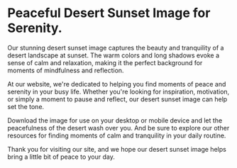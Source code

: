 <!--font:Poppins-->

# Peaceful Desert Sunset Image for Serenity.

Our stunning desert sunset image captures the beauty and tranquility of a desert landscape at sunset. The warm colors and long shadows evoke a sense of calm and relaxation, making it the perfect background for moments of mindfulness and reflection.

At our website, we're dedicated to helping you find moments of peace and serenity in your busy life. Whether you're looking for inspiration, motivation, or simply a moment to pause and reflect, our desert sunset image can help set the tone.

Download the image for use on your desktop or mobile device and let the peacefulness of the desert wash over you. And be sure to explore our other resources for finding moments of calm and tranquility in your daily routine.

Thank you for visiting our site, and we hope our desert sunset image helps bring a little bit of peace to your day.

<!--

Write me markdown content of website with wallpaper:

"A photograph of a desert landscape at sunset, with warm colors and long shadows."

The header of the page should not be copy of the text but rather a real content of the website which is using this wallpaper.


---


# Desert Sunset Wallpaper

Welcome to our website featuring a stunning photograph of a desert landscape at sunset. This wallpaper captures the beauty and tranquility of the desert with its warm colors and long shadows.

Feel free to download this wallpaper for your desktop or mobile device and enjoy the breathtaking scenery every day. Let the peacefulness of the desert inspire you and bring a sense of calm to your daily life.

Thank you for visiting our website and we hope you enjoy this beautiful desert sunset wallpaper.


---


Heading should not include word "wallpaper". The website should not be about the wallpaper itself, wallpaper is just a related background, rewrite whole content.


---


# Discover the Tranquility of the Desert at Sunset

Experience the breathtaking beauty of a desert landscape at sunset with our stunning background image. The warm colors and long shadows captured in this photograph will transport you to a place of peace and tranquility.

Our website is dedicated to helping you find moments of calm in your busy life. Whether you're looking for inspiration, relaxation, or just a moment to pause and reflect, our desert sunset background can help set the tone.

Feel free to download the image for use on your desktop or mobile device, and let the peacefulness of the desert wash over you. And be sure to check out our other resources for finding moments of mindfulness and serenity in your daily routine.

Thank you for visiting our site, and we hope our desert sunset background helps bring a little bit of peace to your day.


---


Heading is too long, rewrite whole content.


---


# Discover Tranquility with Our Desert Sunset Background

Take a moment to unwind and find peace with our stunning desert sunset background. This photograph captures the serene beauty of a desert landscape at sunset, with warm colors and long shadows that evoke a sense of calm and tranquility.

Our website is dedicated to helping you find moments of mindfulness and relaxation in your busy life. Whether you're looking for inspiration, motivation, or simply a moment to pause and reflect, our desert sunset background can help set the tone.

Download the image for use on your desktop or mobile device and let the peacefulness of the desert wash over you. And be sure to explore our other resources for finding moments of calm and serenity in your daily routine.

Thank you for visiting our site, and we hope our desert sunset background helps bring a little bit of peace to your day.


---


Heading is too long, rewrite whole content.


---


# Find Peace and Serenity with Our Desert Sunset Image

Our stunning desert sunset image captures the beauty and tranquility of a desert landscape at sunset. The warm colors and long shadows evoke a sense of calm and relaxation, making it the perfect background for moments of mindfulness and reflection.

At our website, we're dedicated to helping you find moments of peace and serenity in your busy life. Whether you're looking for inspiration, motivation, or simply a moment to pause and reflect, our desert sunset image can help set the tone.

Download the image for use on your desktop or mobile device and let the peacefulness of the desert wash over you. And be sure to explore our other resources for finding moments of calm and tranquility in your daily routine.

Thank you for visiting our site, and we hope our desert sunset image helps bring a little bit of peace to your day.


---


Write me a Google font which is best fitting for the website.

Pick from the list:
- Montserrat
- Lobster
- Exo 2
- Futura
- Playfair Display
- Orbitron
- Barlow Condensed
- Roboto
- Alegreya
- Lato
- IBM Plex Sans
- Poppins
- Open Sans
- Dancing Script
- Inter
- Raleway
- Great Vibes


Write just the font name nothing else.


---


Poppins

-->
